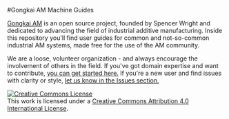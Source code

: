 #Gongkai AM Machine Guides

[Gongkai AM](http://pencerw.com/gongkai) is an open source project, founded by Spencer Wright and dedicated to advancing the field of industrial additive manufacturing. Inside this repository you'll find user guides for common and not-so-common industrial AM systems, made free for the use of the AM community.

We are a loose, volunteer organization - and always encourage the involvement of others in the field. If you've got domain expertise and want to contribute, [you can get started here.](https://github.com/Gongkai-AM/Machine-Guides/blob/master/How%20to%20contribute.md) If you're a new user and find issues with clarity or style, [let us know in the Issues section.](https://github.com/Gongkai-AM/Machine-Guides/issues)

<a rel="license" href="http://creativecommons.org/licenses/by/4.0/"><img alt="Creative Commons License" style="border-width:0" src="https://i.creativecommons.org/l/by/4.0/80x15.png" /></a><br />This work is licensed under a <a rel="license" href="http://creativecommons.org/licenses/by/4.0/">Creative Commons Attribution 4.0 International License</a>.
